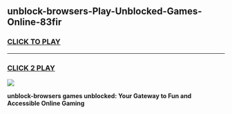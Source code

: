
## unblock-browsers-Play-Unblocked-Games-Online-83fir
<h3>
<a href="https://premium76.site?title=unblock-browsers&ref=25A">CLICK TO PLAY</a></h3>
<hr>

<h3>
<a href="https://premium76.site?title=unblock-browsers&ref=25A">CLICK 2 PLAY</a>
  
</h3>

<a href="https://premium76.site?title=unblock-browsers&ref=25A"><img src="https://clearcache.store/games.png"></a>


**unblock-browsers games unblocked: Your Gateway to Fun and Accessible Online Gaming**
